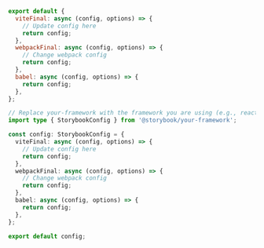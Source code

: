 ```js filename=".storybook/main.js" renderer="common" language="js"
export default {
  viteFinal: async (config, options) => {
    // Update config here
    return config;
  },
  webpackFinal: async (config, options) => {
    // Change webpack config
    return config;
  },
  babel: async (config, options) => {
    return config;
  },
};
```

```ts filename=".storybook/main.ts" renderer="common" language="ts"
// Replace your-framework with the framework you are using (e.g., react-webpack5, vue3-vite)
import type { StorybookConfig } from '@storybook/your-framework';

const config: StorybookConfig = {
  viteFinal: async (config, options) => {
    // Update config here
    return config;
  },
  webpackFinal: async (config, options) => {
    // Change webpack config
    return config;
  },
  babel: async (config, options) => {
    return config;
  },
};

export default config;
```

